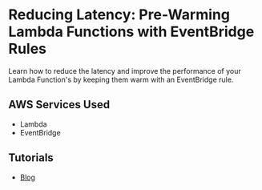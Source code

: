 # Reducing Latency: Pre-Warming Lambda Functions with EventBridge Rules

Learn how to reduce the latency and improve the performance of your Lambda Function's by keeping them warm with an EventBridge rule.

## AWS Services Used

- Lambda
- EventBridge

## Tutorials

- [Blog]()
